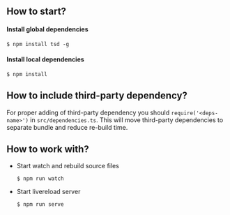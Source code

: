 ## How to start?

#### Install global dependencies

```
$ npm install tsd -g
```

#### Install local dependencies

```
$ npm install
```

## How to include third-party dependency?
For proper adding of third-party dependency you should `require('<deps-name>')` in `src/dependencies.ts`.
This will move third-party dependencies to separate bundle and reduce re-build time.

## How to work with?

+ Start watch and rebuild source files
  ```
  $ npm run watch
  ```
+ Start livereload server
  ```
  $ npm run serve
  ```
